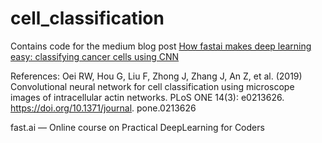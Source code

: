 # cell_classification

Contains code for the medium blog post [How fastai makes deep learning easy: classifying cancer cells using CNN](https://medium.com/analytics-vidhya/how-fastai-makes-deep-learning-easy-classifying-cancer-cells-using-cnn-115520457733)

References:
Oei RW, Hou G, Liu F, Zhong J, Zhang J, An Z, et al. (2019) Convolutional neural network for cell classification using microscope images of intracellular actin networks. PLoS ONE 14(3): e0213626. https://doi.org/10.1371/journal. pone.0213626

fast.ai — Online course on Practical DeepLearning for Coders


